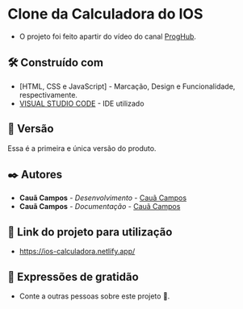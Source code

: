 # Clone da Calculadora do IOS
* O projeto foi feito apartir do vídeo do canal [ProgHub](https://www.youtube.com/@proghubasmr).

## 🛠️ Construído com

* [HTML, CSS e JavaScript] - Marcação, Design e Funcionalidade, respectivamente.
* [VISUAL STUDIO CODE](https://code.visualstudio.com/) - IDE utilizado

## 📌 Versão

Essa é a primeira e única versão do produto.

## ✒️ Autores

* **Cauã Campos** - *Desenvolvimento* - [Cauã Campos](https://github.com/c-Campos-ss)
* **Cauã Campos** - *Documentação* - [Cauã Campos](https://github.com/c-Campos-ss)

## 📎 Link do projeto para utilização

* https://ios-calculadora.netlify.app/

## 🎁 Expressões de gratidão

* Conte a outras pessoas sobre este projeto 📢.
